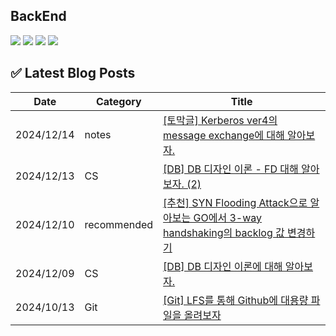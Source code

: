 ## BackEnd

<div>
  <img src="https://img.shields.io/badge/Spring Boot-6DB33F?style=flat&logo=Spring Boot&logoColor=white">
  <img src="https://img.shields.io/badge/Spring Security-6DB33F?style=flat&logo=Spring Security&logoColor=white">
  <img src="https://img.shields.io/badge/MySQL-4479A1?style=flat&logo=MySQL&logoColor=white">
  <img src="https://img.shields.io/badge/PostgreSQL-4169E1?style=flat&logo=PostgreSQL&logoColor=white">
</div>































## ✅ Latest Blog Posts

| Date       | Category | Title |
|------------|----------|-------|
| 2024/12/14 | notes | [[토막글] Kerberos ver4의 message exchange에 대해 알아보자.](http://amm0124.github.io/2024/12/14/Kerberos4/) |
| 2024/12/13 | CS | [[DB] DB 디자인 이론 - FD 대해 알아보자. (2)](http://amm0124.github.io/2024/12/13/%EB%94%94%EC%9E%90%EC%9D%B8-%EC%9D%B4%EB%A1%A0-FD(2)/) |
| 2024/12/10 | recommended | [[추천] SYN Flooding Attack으로 알아보는 GO에서 3-way handshaking의 backlog 값 변경하기](http://amm0124.github.io/2024/12/10/recommended-posting(1)/) |
| 2024/12/09 | CS | [[DB] DB 디자인 이론에 대해 알아보자.](http://amm0124.github.io/2024/12/09/%EB%94%94%EC%9E%90%EC%9D%B8-%EC%9D%B4%EB%A1%A0-FD(1)/) |
| 2024/10/13 | Git | [[Git] LFS를 통해 Github에 대용량 파일을 올려보자](http://amm0124.github.io/2024/10/13/LFS/) |
